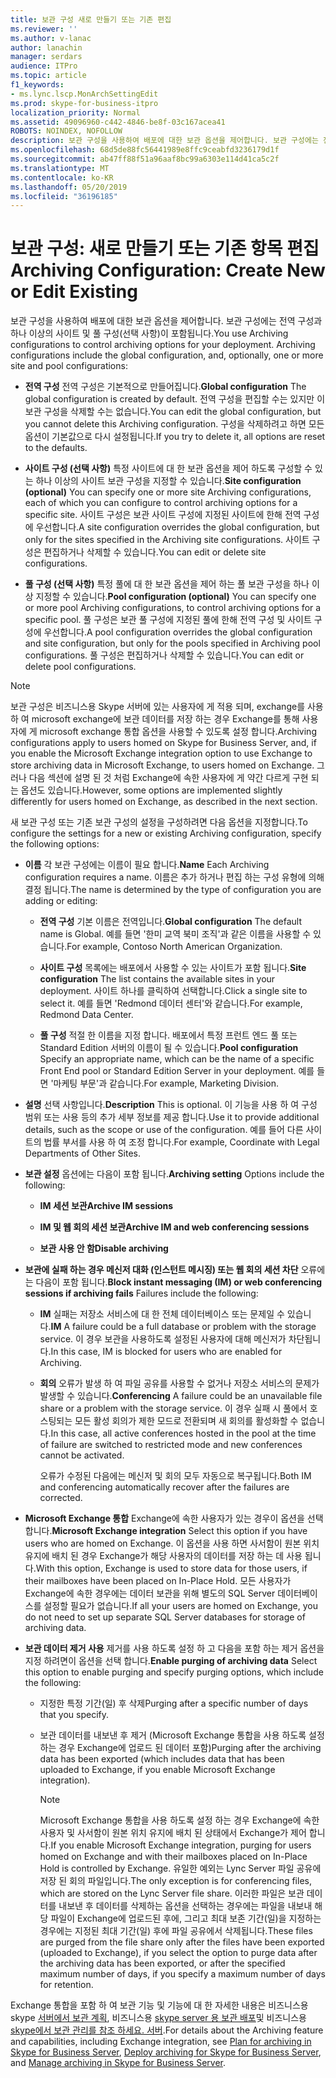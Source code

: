 ```yaml
---
title: 보관 구성 새로 만들기 또는 기존 편집
ms.reviewer: ''
ms.author: v-lanac
author: lanachin
manager: serdars
audience: ITPro
ms.topic: article
f1_keywords:
- ms.lync.lscp.MonArchSettingEdit
ms.prod: skype-for-business-itpro
localization_priority: Normal
ms.assetid: 49096960-c442-4846-be8f-03c167acea41
ROBOTS: NOINDEX, NOFOLLOW
description: 보관 구성을 사용하여 배포에 대한 보관 옵션을 제어합니다. 보관 구성에는 전역 구성과 하나 이상의 사이트 및 풀 구성(선택 사항)이 포함됩니다.
ms.openlocfilehash: 68d5de88fc56441989e8ffc9ceabfd3236179d1f
ms.sourcegitcommit: ab47ff88f51a96aaf8bc99a6303e114d41ca5c2f
ms.translationtype: MT
ms.contentlocale: ko-KR
ms.lasthandoff: 05/20/2019
ms.locfileid: "36196185"
---
```

# <a name="archiving-configuration-create-new-or-edit-existing"></a><span data-ttu-id="fe8b6-104">보관 구성: 새로 만들기 또는 기존 항목 편집</span><span class="sxs-lookup"><span data-stu-id="fe8b6-104">Archiving Configuration: Create New or Edit Existing</span></span>
 
<span data-ttu-id="fe8b6-p102">보관 구성을 사용하여 배포에 대한 보관 옵션을 제어합니다. 보관 구성에는 전역 구성과 하나 이상의 사이트 및 풀 구성(선택 사항)이 포함됩니다.</span><span class="sxs-lookup"><span data-stu-id="fe8b6-p102">You use Archiving configurations to control archiving options for your deployment. Archiving configurations include the global configuration, and, optionally, one or more site and pool configurations:</span></span>
  
- <span data-ttu-id="fe8b6-107">**전역 구성** 전역 구성은 기본적으로 만들어집니다.</span><span class="sxs-lookup"><span data-stu-id="fe8b6-107">**Global configuration** The global configuration is created by default.</span></span> <span data-ttu-id="fe8b6-108">전역 구성을 편집할 수는 있지만 이 보관 구성을 삭제할 수는 없습니다.</span><span class="sxs-lookup"><span data-stu-id="fe8b6-108">You can edit the global configuration, but you cannot delete this Archiving configuration.</span></span> <span data-ttu-id="fe8b6-109">구성을 삭제하려고 하면 모든 옵션이 기본값으로 다시 설정됩니다.</span><span class="sxs-lookup"><span data-stu-id="fe8b6-109">If you try to delete it, all options are reset to the defaults.</span></span>
    
- <span data-ttu-id="fe8b6-110">**사이트 구성 (선택 사항)** 특정 사이트에 대 한 보관 옵션을 제어 하도록 구성할 수 있는 하나 이상의 사이트 보관 구성을 지정할 수 있습니다.</span><span class="sxs-lookup"><span data-stu-id="fe8b6-110">**Site configuration (optional)** You can specify one or more site Archiving configurations, each of which you can configure to control archiving options for a specific site.</span></span> <span data-ttu-id="fe8b6-111">사이트 구성은 보관 사이트 구성에 지정된 사이트에 한해 전역 구성에 우선합니다.</span><span class="sxs-lookup"><span data-stu-id="fe8b6-111">A site configuration overrides the global configuration, but only for the sites specified in the Archiving site configurations.</span></span> <span data-ttu-id="fe8b6-112">사이트 구성은 편집하거나 삭제할 수 있습니다.</span><span class="sxs-lookup"><span data-stu-id="fe8b6-112">You can edit or delete site configurations.</span></span>
    
- <span data-ttu-id="fe8b6-113">**풀 구성 (선택 사항)** 특정 풀에 대 한 보관 옵션을 제어 하는 풀 보관 구성을 하나 이상 지정할 수 있습니다.</span><span class="sxs-lookup"><span data-stu-id="fe8b6-113">**Pool configuration (optional)** You can specify one or more pool Archiving configurations, to control archiving options for a specific pool.</span></span> <span data-ttu-id="fe8b6-114">풀 구성은 보관 풀 구성에 지정된 풀에 한해 전역 구성 및 사이트 구성에 우선합니다.</span><span class="sxs-lookup"><span data-stu-id="fe8b6-114">A pool configuration overrides the global configuration and site configuration, but only for the pools specified in Archiving pool configurations.</span></span> <span data-ttu-id="fe8b6-115">풀 구성은 편집하거나 삭제할 수 있습니다.</span><span class="sxs-lookup"><span data-stu-id="fe8b6-115">You can edit or delete pool configurations.</span></span>
    
> [!NOTE]
> <span data-ttu-id="fe8b6-116">보관 구성은 비즈니스용 Skype 서버에 있는 사용자에 게 적용 되며, exchange를 사용 하 여 microsoft exchange에 보관 데이터를 저장 하는 경우 Exchange를 통해 사용자에 게 microsoft exchange 통합 옵션을 사용할 수 있도록 설정 합니다.</span><span class="sxs-lookup"><span data-stu-id="fe8b6-116">Archiving configurations apply to users homed on Skype for Business Server, and, if you enable the Microsoft Exchange integration option to use Exchange to store archiving data in Microsoft Exchange, to users homed on Exchange.</span></span> <span data-ttu-id="fe8b6-117">그러나 다음 섹션에 설명 된 것 처럼 Exchange에 속한 사용자에 게 약간 다르게 구현 되는 옵션도 있습니다.</span><span class="sxs-lookup"><span data-stu-id="fe8b6-117">However, some options are implemented slightly differently for users homed on Exchange, as described in the next section.</span></span> 
  
<span data-ttu-id="fe8b6-118">새 보관 구성 또는 기존 보관 구성의 설정을 구성하려면 다음 옵션을 지정합니다.</span><span class="sxs-lookup"><span data-stu-id="fe8b6-118">To configure the settings for a new or existing Archiving configuration, specify the following options:</span></span>
- <span data-ttu-id="fe8b6-119">**이름** 각 보관 구성에는 이름이 필요 합니다.</span><span class="sxs-lookup"><span data-stu-id="fe8b6-119">**Name** Each Archiving configuration requires a name.</span></span> <span data-ttu-id="fe8b6-120">이름은 추가 하거나 편집 하는 구성 유형에 의해 결정 됩니다.</span><span class="sxs-lookup"><span data-stu-id="fe8b6-120">The name is determined by the type of configuration you are adding or editing:</span></span>
    
  - <span data-ttu-id="fe8b6-121">**전역 구성** 기본 이름은 전역입니다.</span><span class="sxs-lookup"><span data-stu-id="fe8b6-121">**Global configuration** The default name is Global.</span></span> <span data-ttu-id="fe8b6-122">예를 들면 '한미 교역 북미 조직'과 같은 이름을 사용할 수 있습니다.</span><span class="sxs-lookup"><span data-stu-id="fe8b6-122">For example, Contoso North American Organization.</span></span>
    
  - <span data-ttu-id="fe8b6-123">**사이트 구성** 목록에는 배포에서 사용할 수 있는 사이트가 포함 됩니다.</span><span class="sxs-lookup"><span data-stu-id="fe8b6-123">**Site configuration** The list contains the available sites in your deployment.</span></span> <span data-ttu-id="fe8b6-124">사이트 하나를 클릭하여 선택합니다.</span><span class="sxs-lookup"><span data-stu-id="fe8b6-124">Click a single site to select it.</span></span> <span data-ttu-id="fe8b6-125">예를 들면 'Redmond 데이터 센터'와 같습니다.</span><span class="sxs-lookup"><span data-stu-id="fe8b6-125">For example, Redmond Data Center.</span></span>
    
  - <span data-ttu-id="fe8b6-126">**풀 구성** 적절 한 이름을 지정 합니다. 배포에서 특정 프런트 엔드 풀 또는 Standard Edition 서버의 이름이 될 수 있습니다.</span><span class="sxs-lookup"><span data-stu-id="fe8b6-126">**Pool configuration** Specify an appropriate name, which can be the name of a specific Front End pool or Standard Edition Server in your deployment.</span></span> <span data-ttu-id="fe8b6-127">예를 들면 '마케팅 부문'과 같습니다.</span><span class="sxs-lookup"><span data-stu-id="fe8b6-127">For example, Marketing Division.</span></span>
    
- <span data-ttu-id="fe8b6-128">**설명** 선택 사항입니다.</span><span class="sxs-lookup"><span data-stu-id="fe8b6-128">**Description** This is optional.</span></span> <span data-ttu-id="fe8b6-129">이 기능을 사용 하 여 구성 범위 또는 사용 등의 추가 세부 정보를 제공 합니다.</span><span class="sxs-lookup"><span data-stu-id="fe8b6-129">Use it to provide additional details, such as the scope or use of the configuration.</span></span> <span data-ttu-id="fe8b6-130">예를 들어 다른 사이트의 법률 부서를 사용 하 여 조정 합니다.</span><span class="sxs-lookup"><span data-stu-id="fe8b6-130">For example, Coordinate with Legal Departments of Other Sites.</span></span>
    
- <span data-ttu-id="fe8b6-131">**보관 설정** 옵션에는 다음이 포함 됩니다.</span><span class="sxs-lookup"><span data-stu-id="fe8b6-131">**Archiving setting** Options include the following:</span></span>
    
  - <span data-ttu-id="fe8b6-132">**IM 세션 보관**</span><span class="sxs-lookup"><span data-stu-id="fe8b6-132">**Archive IM sessions**</span></span>
    
  - <span data-ttu-id="fe8b6-133">**IM 및 웹 회의 세션 보관**</span><span class="sxs-lookup"><span data-stu-id="fe8b6-133">**Archive IM and web conferencing sessions**</span></span>
    
  - <span data-ttu-id="fe8b6-134">**보관 사용 안 함**</span><span class="sxs-lookup"><span data-stu-id="fe8b6-134">**Disable archiving**</span></span>
    
- <span data-ttu-id="fe8b6-135">**보관에 실패 하는 경우 메신저 대화 (인스턴트 메시징) 또는 웹 회의 세션 차단** 오류에는 다음이 포함 됩니다.</span><span class="sxs-lookup"><span data-stu-id="fe8b6-135">**Block instant messaging (IM) or web conferencing sessions if archiving fails** Failures include the following:</span></span>
    
  - <span data-ttu-id="fe8b6-136">**IM** 실패는 저장소 서비스에 대 한 전체 데이터베이스 또는 문제일 수 있습니다.</span><span class="sxs-lookup"><span data-stu-id="fe8b6-136">**IM** A failure could be a full database or problem with the storage service.</span></span> <span data-ttu-id="fe8b6-137">이 경우 보관을 사용하도록 설정된 사용자에 대해 메신저가 차단됩니다.</span><span class="sxs-lookup"><span data-stu-id="fe8b6-137">In this case, IM is blocked for users who are enabled for Archiving.</span></span>
    
  - <span data-ttu-id="fe8b6-138">**회의** 오류가 발생 하 여 파일 공유를 사용할 수 없거나 저장소 서비스의 문제가 발생할 수 있습니다.</span><span class="sxs-lookup"><span data-stu-id="fe8b6-138">**Conferencing** A failure could be an unavailable file share or a problem with the storage service.</span></span> <span data-ttu-id="fe8b6-139">이 경우 실패 시 풀에서 호스팅되는 모든 활성 회의가 제한 모드로 전환되며 새 회의를 활성화할 수 없습니다.</span><span class="sxs-lookup"><span data-stu-id="fe8b6-139">In this case, all active conferences hosted in the pool at the time of failure are switched to restricted mode and new conferences cannot be activated.</span></span>
    
    <span data-ttu-id="fe8b6-140">오류가 수정된 다음에는 메신저 및 회의 모두 자동으로 복구됩니다.</span><span class="sxs-lookup"><span data-stu-id="fe8b6-140">Both IM and conferencing automatically recover after the failures are corrected.</span></span>
    
- <span data-ttu-id="fe8b6-141">**Microsoft Exchange 통합** Exchange에 속한 사용자가 있는 경우이 옵션을 선택 합니다.</span><span class="sxs-lookup"><span data-stu-id="fe8b6-141">**Microsoft Exchange integration** Select this option if you have users who are homed on Exchange.</span></span> <span data-ttu-id="fe8b6-142">이 옵션을 사용 하면 사서함이 원본 위치 유지에 배치 된 경우 Exchange가 해당 사용자의 데이터를 저장 하는 데 사용 됩니다.</span><span class="sxs-lookup"><span data-stu-id="fe8b6-142">With this option, Exchange is used to store data for those users, if their mailboxes have been placed on In-Place Hold.</span></span> <span data-ttu-id="fe8b6-143">모든 사용자가 Exchange에 속한 경우에는 데이터 보관을 위해 별도의 SQL Server 데이터베이스를 설정할 필요가 없습니다.</span><span class="sxs-lookup"><span data-stu-id="fe8b6-143">If all your users are homed on Exchange, you do not need to set up separate SQL Server databases for storage of archiving data.</span></span>
    
- <span data-ttu-id="fe8b6-144">**보관 데이터 제거 사용** 제거를 사용 하도록 설정 하 고 다음을 포함 하는 제거 옵션을 지정 하려면이 옵션을 선택 합니다.</span><span class="sxs-lookup"><span data-stu-id="fe8b6-144">**Enable purging of archiving data** Select this option to enable purging and specify purging options, which include the following:</span></span>
    
  - <span data-ttu-id="fe8b6-145">지정한 특정 기간(일) 후 삭제</span><span class="sxs-lookup"><span data-stu-id="fe8b6-145">Purging after a specific number of days that you specify.</span></span>
    
  - <span data-ttu-id="fe8b6-146">보관 데이터를 내보낸 후 제거 (Microsoft Exchange 통합을 사용 하도록 설정 하는 경우 Exchange에 업로드 된 데이터 포함)</span><span class="sxs-lookup"><span data-stu-id="fe8b6-146">Purging after the archiving data has been exported (which includes data that has been uploaded to Exchange, if you enable Microsoft Exchange integration).</span></span>
    
    > [!NOTE]
    > <span data-ttu-id="fe8b6-147">Microsoft Exchange 통합을 사용 하도록 설정 하는 경우 Exchange에 속한 사용자 및 사서함이 원본 위치 유지에 배치 된 상태에서 Exchange가 제어 합니다.</span><span class="sxs-lookup"><span data-stu-id="fe8b6-147">If you enable Microsoft Exchange integration, purging for users homed on Exchange and with their mailboxes placed on In-Place Hold is controlled by Exchange.</span></span> <span data-ttu-id="fe8b6-148">유일한 예외는 Lync Server 파일 공유에 저장 된 회의 파일입니다.</span><span class="sxs-lookup"><span data-stu-id="fe8b6-148">The only exception is for conferencing files, which are stored on the Lync Server file share.</span></span> <span data-ttu-id="fe8b6-149">이러한 파일은 보관 데이터를 내보낸 후 데이터를 삭제하는 옵션을 선택하는 경우에는 파일을 내보내 해당 파일이 Exchange에 업로드된 후에, 그리고 최대 보존 기간(일)을 지정하는 경우에는 지정된 최대 기간(일) 후에 파일 공유에서 삭제됩니다.</span><span class="sxs-lookup"><span data-stu-id="fe8b6-149">These files are purged from the file share only after the files have been exported (uploaded to Exchange), if you select the option to purge data after the archiving data has been exported, or after the specified maximum number of days, if you specify a maximum number of days for retention.</span></span> 
  
<span data-ttu-id="fe8b6-150">Exchange 통합을 포함 하 여 보관 기능 및 기능에 대 한 자세한 내용은 비즈니스용 skype [서버에서 보관 계획](../../../plan-your-deployment/archiving/archiving.md), 비즈니스용 [skype server 용 보관 배포](../../../deploy/deploy-archiving/deploy-archiving.md)및 비즈니스용 [skype에서 보관 관리를 참조 하세요. 서버](../../../manage/archiving/archiving.md).</span><span class="sxs-lookup"><span data-stu-id="fe8b6-150">For details about the Archiving feature and capabilities, including Exchange integration, see [Plan for archiving in Skype for Business Server](../../../plan-your-deployment/archiving/archiving.md), [Deploy archiving for Skype for Business Server](../../../deploy/deploy-archiving/deploy-archiving.md), and [Manage archiving in Skype for Business Server](../../../manage/archiving/archiving.md).</span></span>

